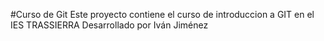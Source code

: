 #Curso de Git
Este proyecto contiene el curso de introduccion a GIT en el IES TRASSIERRA
Desarrollado por Iván Jiménez
